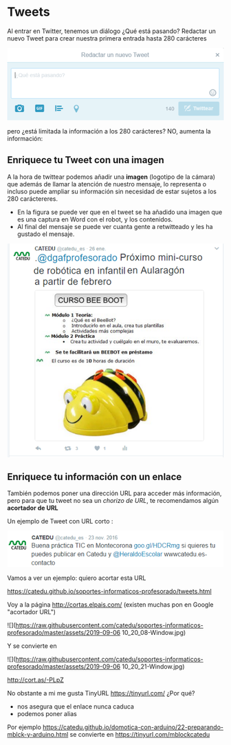 
# Tweets

Al entrar en Twitter, tenemos un diálogo ¿Qué está pasando? Redactar un nuevo Tweet para crear nuestra primera entrada hasta 280 carácteres


![](https://raw.githubusercontent.com/catedu/soportes-informaticos-profesorado/master/img/2017-02-01-redactar_tweet_imagen.png)

pero ¿está limitada la información a los 280 carácteres? NO, aumenta la información:

## Enriquece tu Tweet con una imagen

A la hora de twittear podemos añadir una **imagen** (logotipo de la cámara) que además de llamar la atención de nuestro mensaje, lo representa o incluso puede ampliar su información sin necesidad de estar sujetos a los 280 caráctereres.

- En la figura se puede ver que en el tweet se ha añadido una imagen que es una captura en Word con el robot, y los contenidos.
- Al final del mensaje se puede ver cuanta gente a retwitteado y les ha gustado el mensaje.


![](https://raw.githubusercontent.com/catedu/soportes-informaticos-profesorado/master/img/bee_bot_Twitter.png)

## Enriquece tu información con un enlace

También podemos poner una dirección URL para acceder más información, pero para que tu tweet no sea un *chorizo de URL*, te recomendamos algún **acortador de URL** 

Un ejemplo de Tweet con URL corto :

![](https://raw.githubusercontent.com/catedu/soportes-informaticos-profesorado/master/img/tweet_de_ejemplo.png)

Vamos a ver un ejemplo: quiero acortar esta URL

https://catedu.github.io/soportes-informaticos-profesorado/tweets.html

Voy a la página http://cortas.elpais.com/ (existen muchas pon en Google "acortador URL")

![](https://raw.githubusercontent.com/catedu/soportes-informaticos-profesorado/master/assets/2019-09-06 10_20_08-Window.jpg)

Y se convierte en 

![](https://raw.githubusercontent.com/catedu/soportes-informaticos-profesorado/master/assets/2019-09-06 10_20_21-Window.jpg)

http://cort.as/-PLpZ

No obstante a mi me gusta TinyURL https://tinyurl.com/ ¿Por qué?

* nos asegura que el enlace nunca caduca
* podemos poner alias

Por ejemplo https://catedu.github.io/domotica-con-arduino/22-preparando-mblck-y-arduino.html se convierte en https://tinyurl.com/mblockcatedu
